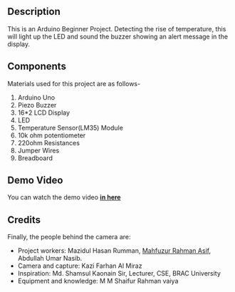## Description
This is an Arduino Beginner Project. Detecting the rise of temperature, this will light up the LED and sound the buzzer showing an alert message in the display. 

## Components
Materials used for this project are as follows-
1. Arduino Uno
2. Piezo Buzzer
3. 16*2 LCD Display
4. LED
5. Temperature Sensor(LM35) Module
6. 10k ohm potentiometer
7. 220ohm Resistances
8. Jumper Wires
9. Breadboard

## Demo Video
You can watch the demo video **[in here](https://www.youtube.com/watch?v=AuGqpuFIS_E)**

## Credits
Finally, the people behind the camera are:
* Project workers: Mazidul Hasan Rumman, [Mahfuzur Rahman Asif](https://mahfuzasif.github.io/), Abdullah Umar Nasib.
* Camera and capture: Kazi Farhan Al Miraz
* Inspiration: Md. Shamsul Kaonain Sir, Lecturer, CSE, BRAC University
* Equipment and knowledge: M M Shaifur Rahman vaiya